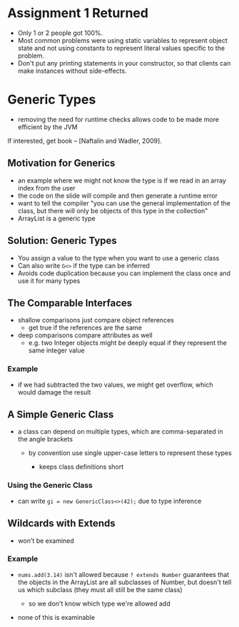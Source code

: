 # Assignment 1 Returned

* Only 1 or 2 people got 100%.
* Most common problems were using static variables to represent object state and not using constants to represent literal values specific to the problem.
* Don't put any printing statements in your constructor, so that clients can make instances without side-effects.

# Generic Types

* removing the need for runtime checks allows code to be made more efficient by the JVM

If interested, get book – [Naftalin and Wadler, 2009].

## Motivation for Generics

* an example where we might not know the type is if we read in an array index from the user
* the code on the slide will compile and then generate a runtime error
* want to tell the compiler "you can use the general implementation of the class, but there will only be objects of this type in the collection"
* ArrayList is a generic type

## Solution: Generic Types

* You assign a value to the type when you want to use a generic class
* Can also write `G<>` if the type can be inferred
* Avoids code duplication because you can implement the class once and use it for many types

## The Comparable Interfaces

* shallow comparisons just compare object references
    * get true if the references are the same
* deep comparisons compare attributes as well
    * e.g. two Integer objects might be deeply equal if they represent the same integer value

### Example

* if we had subtracted the two values, we might get overflow, which would damage the result

## A Simple Generic Class

* a class can depend on multiple types, which are comma-separated in the angle brackets

    * by convention use single upper-case letters to represent these types

        * keeps class definitions short

### Using the Generic Class

* can write `gi = new GenericClass<>(42);` due to type inference

## Wildcards with Extends

* won't be examined

### Example

* `nums.add(3.14)` isn't allowed because `? extends Number` guarantees that the objects in the ArrayList are all subclasses of Number, but doesn't tell us which subclass (they must all still be the same class)
    * so we don't know which type we're allowed add

* none of this is examinable
